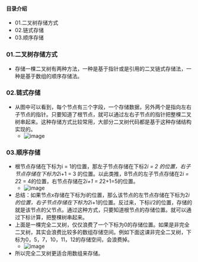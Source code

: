 #### 目录介绍
- 01.二叉树存储方式
- 02.链式存储
- 03.顺序存储



### 01.二叉树存储方式
- 存储一棵二叉树有两种方法，一种是基于指针或是引用的二叉链式存储法，一种是基于数组的顺序存储法。


### 02.链式存储
- 从图中可以看到，每个节点有三个字段，一个存储数据，另外两个是指向左右子节点的指针。只要知道了根节点，就可以通过左右子节点的指针把整棵二叉树串起来。这种存储方式比较常用，大部分二叉树代码都是基于这种存储结构实现的。
    - ![image](https://img-blog.csdnimg.cn/20190123125436456.jpeg)



### 03.顺序存储
- 根节点存储在下标为i = 1的位置，那左子节点存储在下标2*i = 2 的位置，右子节点存储在下标为2*i+1 = 3 的位置。以此类推，B节点的左子节点存储在2*i = 2*2 = 4的位置，右节点存储在2*i+1 = 2*2+1=5的位置。
    - ![image](https://img-blog.csdnimg.cn/20190123130459159.jpeg)
- 总结：如果节点x存储在下标为i的位置，那么该节点的左节点存储在下标为2*i的位置，右子节点存储在下标为2*i+1的位置。反过来，下标i/2的位置，存储的就是该节点的父节点。通过这种方式，只要知道根节点的存储位置。就可以通过下标计算，把整棵树串起来。
- 上面是一棵完全二叉树，仅仅浪费了一个下标为0的存储位置。如果是非完全二叉树，其实会浪费比较多的数组存储空间。例如下面这课非完全二叉树，下标为0，5，7，10，11，12的存储空间，会浪费掉。
    - ![image](https://img-blog.csdnimg.cn/20190123131243458.jpeg)
- 所以完全二叉树更适合用数组来存储。
















